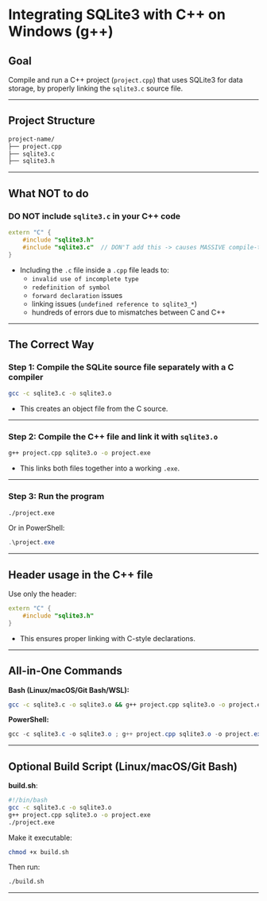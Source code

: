 # Integrating SQLite3 with C++ on Windows (g++)

## Goal

Compile and run a C++ project (`project.cpp`) that uses SQLite3 for data storage, by properly linking the `sqlite3.c` source file.

---

## Project Structure

```bash
project-name/  
├── project.cpp  
├── sqlite3.c  
├── sqlite3.h  
```

---

## What **NOT** to do

### DO NOT include `sqlite3.c` in your C++ code

```cpp
extern "C" {
    #include "sqlite3.h"
    #include "sqlite3.c"  // DON'T add this -> causes MASSIVE compile-time errors
}
```

- Including the `.c` file inside a `.cpp` file leads to:
  - `invalid use of incomplete type`
  - `redefinition of symbol`
  - `forward declaration` issues
  - linking issues (`undefined reference to sqlite3_*`)
  - hundreds of errors due to mismatches between C and C++

---

## The Correct Way

### Step 1: Compile the SQLite source file separately with a C compiler

```bash
gcc -c sqlite3.c -o sqlite3.o
```

- This creates an object file from the C source.

---

### Step 2: Compile the C++ file and link it with `sqlite3.o`

```bash
g++ project.cpp sqlite3.o -o project.exe
```

- This links both files together into a working `.exe`.

---

### Step 3: Run the program

```bash
./project.exe
```

Or in PowerShell:

```powershell
.\project.exe
```

---

## Header usage in the C++ file

Use only the header:

```cpp
extern "C" {
    #include "sqlite3.h"
}
```

- This ensures proper linking with C-style declarations.

---

## All-in-One Commands

**Bash (Linux/macOS/Git Bash/WSL):**

```bash
gcc -c sqlite3.c -o sqlite3.o && g++ project.cpp sqlite3.o -o project.exe && ./project.exe
```

**PowerShell:**

```powershell
gcc -c sqlite3.c -o sqlite3.o ; g++ project.cpp sqlite3.o -o project.exe ; .\project.exe
```

---

## Optional Build Script (Linux/macOS/Git Bash)

**build.sh**:

```bash
#!/bin/bash
gcc -c sqlite3.c -o sqlite3.o
g++ project.cpp sqlite3.o -o project.exe
./project.exe
```

Make it executable:

```bash
chmod +x build.sh
```

Then run:

```bash
./build.sh
```

---
